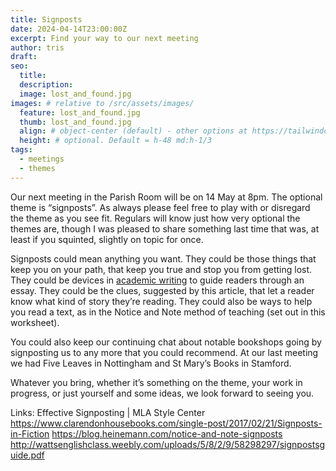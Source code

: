 ```yaml
---
title: Signposts
date: 2024-04-14T23:00:00Z
excerpt: Find your way to our next meeting
author: tris
draft: 
seo:
  title:
  description:
  image: lost_and_found.jpg
images: # relative to /src/assets/images/
  feature: lost_and_found.jpg
  thumb: lost_and_found.jpg
  align: # object-center (default) - other options at https://tailwindcss.com/docs/object-position
  height: # optional. Default = h-48 md:h-1/3
tags:
  - meetings
  - themes
---
```

Our next meeting in the Parish Room will be on 14 May at 8pm. The optional theme is “signposts”. As always please feel free to play with or disregard the theme as you see fit. Regulars will know just how very optional the themes are, though I was pleased to share something last time that was, at least if you squinted, slightly on topic for once.

Signposts could mean anything you want. They could be those things that keep you on your path, that keep you true and stop you from getting lost. They could be devices in 
[academic writing](https://style.mla.org/effective-signposting/) to guide readers through an essay. They could be the clues, suggested by this article, that let a reader know what kind of story they’re reading. They could also be ways to help you read a text, as in the Notice and Note method of teaching (set out in this worksheet).

You could also keep our continuing chat about notable bookshops going by signposting us to any more that you could recommend. At our last meeting we had Five Leaves in Nottingham and St Mary’s Books in Stamford. 

Whatever you bring, whether it’s something on the theme, your work in progress, or just yourself and some ideas, we look forward to seeing you.

Links:
Effective Signposting | MLA Style Center
https://www.clarendonhousebooks.com/single-post/2017/02/21/Signposts-in-Fiction
https://blog.heinemann.com/notice-and-note-signposts
http://wattsenglishclass.weebly.com/uploads/5/8/2/9/58298297/signpostsguide.pdf

